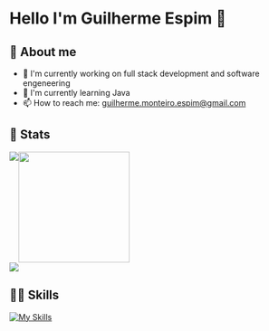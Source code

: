 # Hello I'm Guilherme Espim 👋

## 📖 About me
- 🔭 I'm currently working on full stack development and software engeneering
- 🌱 I'm currently learning Java
- 📫 How to reach me: guilherme.monteiro.espim@gmail.com

## 🚀 Stats
<div style="display: flex; flex-wrap: wrap;">
  <img align="center" src="https://github-readme-stats.vercel.app/api?username=GuiEspim18&theme=prussian&show_icons=true&hide_border=true&count_private=true" />
  <img height="196px" align="center" src="https://github-readme-stats.vercel.app/api/top-langs/?username=GuiEspim18&theme=prussian&layout=compact" />
</div>
<div>
  <img align="center" src="https://github-readme-streak-stats.herokuapp.com/?user=GuiEspim18&theme=prussian&hide_border=true" />
</div>

## 💪🏻 Skills
[![My Skills](https://skillicons.dev/icons?i=javascript,typescript,nodejs,php,java,python,regex,cpp,postgresql,mysql,mongodb,sqlite,arduino,nestjs,angular,express,maven,jquery,react,vite,html,css,scss,materialui,bootstrap,styledcomponents,figma,git,postman&theme=dark)](https://skillicons.dev)
